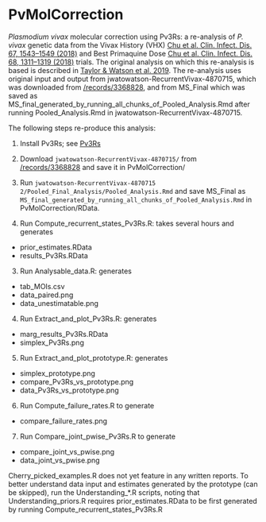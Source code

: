 # PvMolCorrection

*Plasmodium vivax* molecular correction using Pv3Rs: a re-analysis of *P. vivax*
genetic data from the Vivax History (VHX) 
[Chu et al. Clin. Infect. Dis. 67, 1543–1549 (2018)](https://academic.oup.com/cid/article/67/10/1543/5034800) and 
Best Primaquine Dose 
[Chu et al. Clin. Infect. Dis. 68, 1311–1319 (2018)](https://academic.oup.com/cid/article/68/8/1311/5079011)
trials. The original analysis on which this re-analysis is based is described in 
[Taylor & Watson et al. 2019](https://www.nature.com/articles/s41467-019-13412-x). 
The re-analysis uses original input and output from
jwatowatson-RecurrentVivax-4870715, which was downloaded from
[/records/3368828](https://zenodo.org/records/3368828), and from MS_Final which
was saved as MS_final_generated_by_running_all_chunks_of_Pooled_Analysis.Rmd
after running Pooled_Analysis.Rmd in jwatowatson-RecurrentVivax-4870715.

The following steps re-produce this analysis: 

1) Install Pv3Rs; see [Pv3Rs](https://github.com/aimeertaylor/Pv3Rs)

2) Download `jwatowatson-RecurrentVivax-4870715/` from 
[/records/3368828](https://zenodo.org/records/3368828) and save it in PvMolCorrection/

3) Run `jwatowatson-RecurrentVivax-4870715 2/Pooled_Final_Analysis/Pooled_Analysis.Rmd` 
and save MS_Final as `MS_final_generated_by_running_all_chunks_of_Pooled_Analysis.Rmd` in 
PvMolCorrection/RData.

2) Run Compute_recurrent_states_Pv3Rs.R: takes several hours and generates 
  - prior_estimates.RData 
  - results_Pv3Rs.RData
 
3) Run Analysable_data.R: generates
  - tab_MOIs.csv
  - data_paired.png
  - data_unestimatable.png

4) Run Extract_and_plot_Pv3Rs.R: generates
 - marg_results_Pv3Rs.RData
 - simplex_Pv3Rs.png
 
5) Run Extract_and_plot_prototype.R: generates
 - simplex_prototype.png
 - compare_Pv3Rs_vs_prototype.png
 - data_Pv3Rs_vs_prototype.png
 
6) Run Compute_failure_rates.R to generate 
  - compare_failure_rates.png
 
7) Run Compare_joint_pwise_Pv3Rs.R to generate 
  - compare_joint_vs_pwise.png
  - data_joint_vs_pwise.png

Cherry_picked_examples.R does not yet feature in any written reports. To better
understand data input and estimates generated by the prototype (can be skipped),
run the Understanding_*.R scripts, noting that Understanding_priors.R requires
prior_estimates.RData to be first generated by running
Compute_recurrent_states_Pv3Rs.R
